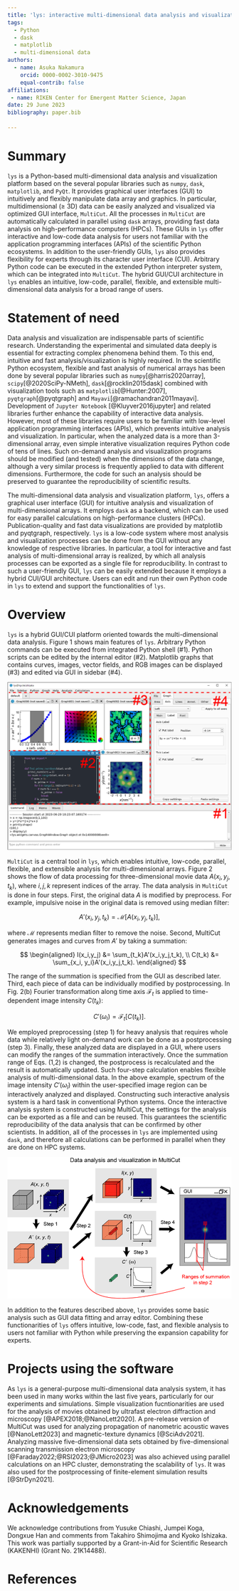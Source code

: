 ```yaml
---
title: 'lys: interactive multi-dimensional data analysis and visualization platform'
tags:
  - Python
  - dask
  - matplotlib
  - multi-dimensional data
authors:
  - name: Asuka Nakamura
    orcid: 0000-0002-3010-9475
    equal-contrib: false
affiliations:
 - name: RIKEN Center for Emergent Matter Science, Japan
date: 29 June 2023
bibliography: paper.bib

---
```


# Summary

`lys` is a Python-based multi-dimensional data analysis and visualization platform based on the several popular libraries such as `numpy`, `dask`, `matplotlib`, and `PyQt`. It provides  graphical user interfaces (GUI) to intuitively and flexibly manipulate data array and graphics. In particular, multidimensional ($\ge$ 3D) data can be easily analyzed and visualized via optimized GUI interface, `MultiCut`. All the processes in `MultiCut` are automatically calculated in parallel using `dask` arrays, providing fast data analysis on high-performance computers (HPCs). These GUIs in `lys` offer interactive and low-code data analysis for users not familiar with the application programming interfaces (APIs) of the scientific Python ecosystems. In addition to the user-friendly GUIs, `lys` also provides flexibility for experts through its character user interface (CUI). Arbitrary Python code can be executed in the extended Python interpreter system, which can be integrated into `MultiCut`. The hybrid GUI/CUI architecture in `lys` enables an intuitive, low-code, parallel, flexible, and extensible multi-dimensional data analysis for a broad range of users. 

# Statement of need

Data analysis and visualization are indispensable parts of scientific research. Understanding the experimental and simulated data deeply is essential for extracting complex phenomena behind them. To this end, intuitive and fast analysis/visualization is highly required. In the scientific Python ecosystem, flexible and fast analysis of numerical arrays has been done by several popular libraries such as `numpy`[@harris2020array], `scipy`[@2020SciPy-NMeth], `dask`[@rocklin2015dask] combined with visualization tools such as `matplotlib`[@Hunter:2007], `pyqtgraph`[@pyqtgraph] and `Mayavi`[@ramachandran2011mayavi]. Development of `Jupyter Notebook` [@Kluyver2016jupyter] and related libraries further enhance the capability of interactive data analysis. However, most of these libraries require users to be familiar with low-level application programming interfaces (APIs), which prevents intuitive analysis and visualization. In particular, when the analyzed data is a more than 3-dimensional array, even simple interative visualization requires Python code of tens of lines. Such on-demand analysis and visualization programs should be modified (and tested) when the dimensions of the data change, although a very similar process is frequently applied to data with different dimensions. Furthermore, the code for such an analysis should be preserved to guarantee the reproducibility of scientific results.

The multi-dimensional data analysis and visualization platform, `lys`, offers a graphical user interface (GUI) for intuitive analysis and visualization of multi-dimensional arrays. It employs `dask` as a backend, which can be used for easy parallel calculations on high-performance clusters (HPCs). Publication-quality and fast data visualizations are provided by matplotlib and pyqtgraph, respectively. `lys` is a low-code system where most analysis and visualization processes can be done from the GUI without any knowledge of respective libraries. In particular, a tool for interactive and fast analysis of multi-dimensional array is realized, by which all analysis processes can be exported as a single file for reproducibility. In contrast to such a user-friendly GUI, `lys` can be easily extended because it employs a hybrid CUI/GUI architecture. Users can edit and run their own Python code in `lys` to extend and support the functionalities of `lys`. 

# Overview

`lys` is a hybrid GUI/CUI platform oriented towards the multi-dimensional data analysis. Figure 1 shows main features of `lys`. Arbitrary Python commands can be executed from integrated Python shell (#1). Python scripts can be edited by the internal editor (#2). Matplotlib graphs that contains curves, images, vector fields, and RGB images can be displayed (#3) and edited via GUI in sidebar (#4). 

![Figure 1: Screenshot of lys. Red rectangles (#1-#4) denote main features of lys.](Fig1.png)

`MultiCut` is a central tool in `lys`, which enables intuitive, low-code, parallel, flexible, and extensible analysis for multi-dimensional arrays. Figure 2 shows the flow of data processing for three-dimensional movie data $A(x_i,y_j,t_k)$, where $i,j,k$ represent indices of the array. The data analysis in `MultiCut` is done in four steps. First, the original data $A$ is modified by preprocess. For example, impulsive noise in the original data is removed using median filter: 

$$A'(x_i,y_j,t_k) = \mathcal{M}[A(x_i,y_j,t_k)],$$

where $\mathcal{M}$ represents median filter to remove the noise. Second, MultiCut generates images and curves from $A'$ by taking a summation:

$$
\begin{aligned}
I(x_i,y_j) &= \sum_{t_k}A'(x_i,y_j,t_k), \\
C(t_k) &= \sum_{x_i, y_i}A'(x_i,y_j,t_k). 
\end{aligned}
$$

The range of the summation is specified from the GUI as described later. Third, each piece of data can be individually modified by postprocessing. In Fig. 2(b) Fourier transformation along time axis $\mathcal{F}_t$ is applied to time-dependent image intensity $C(t_k)$:

$$
C'(\omega_l) = \mathcal{F}_t[C(t_k)].
$$

We employed preprocessing (step 1) for heavy analysis that requires whole data while relatively light on-demand work can be done as a postprocessing (step 3). Finally, these analyzed data are displayed in a GUI, where users can modify the ranges of the summation interactively. Once the summation range of Eqs. (1,2) is changed, the postprocess is recalculated and the result is automatically updated. Such four-step calculation enables flexible analysis of multi-dimensional data. In the above example, spectrum of the image intensity $C'(\omega_l)$ within the user-specified image region can be interactively analyzed and displayed. Constructing such interactive analysis system is a hard task in conventional Python systems. Once the interactive analysis system is constructed using MultiCut, the settings for the analysis can be exported as a file and can be reused. This guarantees the scientific reproducibility of the data analysis that can be confirmed by other scientists. In addition, all of the processes in `lys` are implemented using `dask`, and therefore all calculations can be performed in parallel when they are done on HPC systems.

![Figure 2: Data analysis and visualization in MultiCut.](Fig2.png)

In addition to the features described above, `lys` provides some basic analysis such as GUI data fitting and array editor. Combining these functionarities of `lys` offers intuitive, low-code, fast, and flexible analysis to users not familiar with Python while preserving the expansion capability for experts.

# Projects using the software

As `lys` is a general-purpose multi-dimensional data analysis system, it has been used in many works within the last five years, particularly for our experiments and simulations. Simple visualization fucntionarities are used for the analysis of movies obtained by ultrafast electron diffraction and microscopy [@APEX2018;@NanoLett2020]. A pre-release version of MultiCut was used for analyzing propagation of nanometric acoustic waves [@NanoLett2023] and magnetic-texture dynamics [@SciAdv2021]. Analyzing massive five-dimensional data sets obtained by five-dimensional scanning transmission electron microscopy [@Faraday2022;@RSI2023;@JMicro2023] was also achieved using parallel calculations on an HPC cluster, demonstrating the scalability of `lys`. It was also used for the postprocessing of  finite-element simulation results [@StrDyn2021].


# Acknowledgements

We acknowledge contributions from Yusuke Chiashi, Jumpei Koga, Dongxue Han and comments from Takahiro Shimojima and Kyoko Ishizaka. This  work  was  partially  supported  by  a Grant-in-Aid  for  Scientific  Research  (KAKENHI)  (Grant  No.  21K14488). 

# References